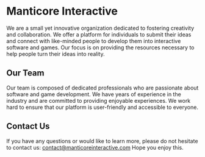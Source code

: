 # Manticore Interactive

We are a small yet innovative organization dedicated to fostering creativity and collaboration. We offer a platform for individuals to submit their ideas and connect with like-minded people to develop them into interactive software and games. Our focus is on providing the resources necessary to help people turn their ideas into reality.

## Our Team

Our team is composed of dedicated professionals who are passionate about software and game development. We have years of experience in the industry and are committed to providing enjoyable experiences. We work hard to ensure that our platform is user-friendly and accessible to everyone.

## Contact Us

If you have any questions or would like to learn more, please do not hesitate to contact us: contact@manticoreinteractive.com
Hope you enjoy this.